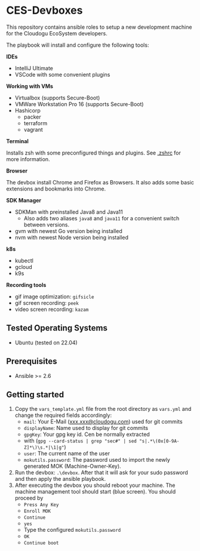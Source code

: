 # CES-Devboxes

This repository contains ansible roles to setup a new development machine for the Cloudogu EcoSystem developers.

The playbook will install and configure the following tools:

**IDEs**

- IntelliJ Ultimate
- VSCode with some convenient plugins

**Working with VMs**

- Virtualbox (supports Secure-Boot)
- VMWare Workstation Pro 16 (supports Secure-Boot)
- Hashicorp
  - packer
  - terraform
  - vagrant

**Terminal**

Installs zsh with some preconfigured things and plugins. See [.zshrc](config/zshrc) for more information.

**Browser**

The devbox install Chrome and Firefox as Browsers. It also adds some basic extensions and bookmarks into Chrome.

**SDK Manager**

- SDKMan with preinstalled Java8 and Java11
   - Also adds two aliases `java8` and `java11` for a convenient switch between versions.
- gvm with newest Go version being installed
- nvm with newest Node version being installed

**k8s**

- kubectl
- gcloud
- k9s

**Recording tools**

- gif image optimization: `gifsicle` 
- gif screen recording: `peek`
- video screen recording: `kazam`

## Tested Operating Systems

* Ubuntu (tested on 22.04)

## Prerequisites

* Ansible >= 2.6

## Getting started

1. Copy the `vars_template.yml` file from the root directory as `vars.yml` and change the required fields accordingly:
   - `mail`: Your E-Mail (xxx.xxx@cloudogu.com) used for git commits
   - `displayName`: Name used to display for git commits
   - `gpgKey`: Your gpg key id. Cen be normally extracted
   - with (`gpg --card-status | grep "sec#" | sed "s|.*\(0x[0-9A-Z]*\)\s.*|\1|g"`)
   - `user`: The current name of the user
   - `mokutils.password`: The password used to import the newly generated MOK (Machine-Owner-Key). 
2. Run the devbox: `.\devbox`. After that it will ask for your sudo password and then apply the ansible playbook.
3. After executing the
   devbox you should reboot your machine. The machine management tool should start (blue screen). You should proceed by
   - `Press Any Key`
   - `Enroll MOK`
   - `Continue`
   - `yes`
   - Type the configured `mokutils.password`
   - `OK`
   - `Continue boot`

